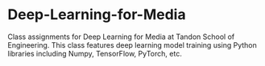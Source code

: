 # Deep-Learning-for-Media
Class assignments for Deep Learning for Media at Tandon School of Engineering. This class features deep learning model training using Python libraries including Numpy, TensorFlow, PyTorch, etc.
